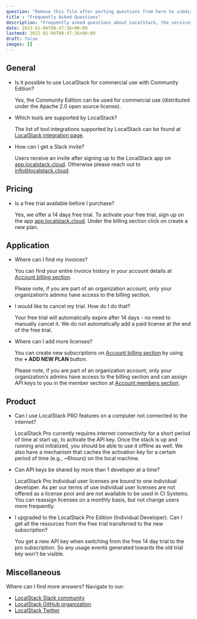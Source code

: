 ```yaml
---
question: "Remove this file after porting questions from here to subdirectories of content/faq/"
title : "Frequently Asked Questions"
description: "Frequently asked questions about LocalStack, the services, licenses, and more."
date: 2022-01-06T08:47:36+00:00
lastmod: 2022-01-06T08:47:36+00:00
draft: false
images: []
---
```


## General

- Is it possible to use LocalStack for commercial use with Community Edition?

    Yes, the Community Edition can be used for commercial use (distributed under the Apache 2.0 open source license).

- Which tools are supported by LocalStack?

    The list of tool integrations supported by LocalStack can be found at [LocalStack integration page](https://docs.localstack.cloud/integrations/).

- How can I get a Slack invite?

    Users receive an invite after signing up to the LocalStack app on [app.localstack.cloud](https://app.localstack.cloud). Otherwise please reach out to [info@localstack.cloud](mailto:info@localstack.cloud).

## Pricing

- Is a free trial available before I purchase?

    Yes, we offer a 14 days free trial. To activate your free trial, sign up on the app [app.localstack.cloud](https://app.localstack.cloud). Under the billing section click on create a new plan.

## Application

- Where can I find my invoices?

    You can find your entire invoice history in your account details at [Account billing section](https://app.localstack.cloud/account#billing).

    Please note, if you are part of an organization account, only your organization’s admins have access to the billing section.

- I would like to cancel my trial. How do I do that?

    Your free trial will automatically expire after 14 days - no need to manually cancel it. We do not automatically add a paid license at the end of the free trial.

- Where can I add more licenses?

    You can create new subscriptions on [Account billing section](https://app.localstack.cloud/account#billing) by using the **+ ADD NEW PLAN** button.

    Please note, if you are part of an organization account, only your organization’s admins have access to the billing section and can assign API keys to you in the member section at [Account members section](https://app.localstack.cloud/account#members).

## Product

- Can I use LocalStack PRO features on a computer not connected to the internet?

    LocalStack Pro currently requires internet connectivity for a short period of time at start up, to activate the API key. Once the stack is up and running and initialized, you should be able to use it offline as well. We also have a mechanism that caches the activation key for a certain period of time (e.g., ~6hours) on the local machine.

- Can API keys be shared by more than 1 developer at a time?

    LocalStack Pro Individual user licenses are bound to one individual developer. As per our terms of use individual user licenses are not offered as a license pool and are not available to be used in CI Systems. You can reassign licenses on a monthly basis, but not change users more frequently.

- I upgraded to the LocalStack Pro Edition (Individual Developer). Can I get all the resources from the free trial transferred to the new subscription?

    You get a new API key when switching from the free 14 day trial to the pro subscription. So any usage events generated towards the old trial key won't be visible.

## Miscellaneous

Where can I find more answers? Navigate to our:

- [LocalStack Slack community](https://localstack-cloud.slack.com/)
- [LocalStack GitHub organization](https://github.com/localstack/)
- [LocalStack Twitter](https://twitter.com/_localstack)
